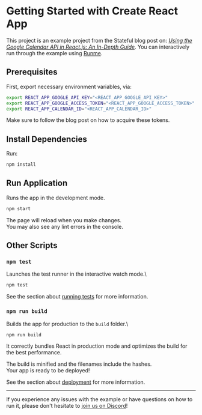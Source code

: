 # Getting Started with Create React App

This project is an example project from the Stateful blog post on: [*Using the Google Calendar API in React.js: An In-Depth Guide*](https://stateful.com/blog/google-calendar-react). You can interactively run through the example using [Runme](https://runme.dev/).

## Prerequisites

First, export necessary environment variables, via:

```sh
export REACT_APP_GOOGLE_API_KEY="<REACT_APP_GOOGLE_API_KEY>"
export REACT_APP_GOOGLE_ACCESS_TOKEN="<REACT_APP_GOOGLE_ACCESS_TOKEN>"
export REACT_APP_CALENDAR_ID="<REACT_APP_CALENDAR_ID>"
```

Make sure to follow the blog post on how to acquire these tokens.

## Install Dependencies

Run:

```sh
npm install
```

## Run Application

Runs the app in the development mode.

```sh { background=true }
npm start
```

The page will reload when you make changes.  
You may also see any lint errors in the console.

## Other Scripts

### `npm test`

Launches the test runner in the interactive watch mode.\

```sh
npm test
```

See the section about [running tests](https://facebook.github.io/create-react-app/docs/running-tests) for more information.

### `npm run build`

Builds the app for production to the `build` folder.\

```sh
npm run build
```

It correctly bundles React in production mode and optimizes the build for the best performance.

The build is minified and the filenames include the hashes.  
Your app is ready to be deployed!

See the section about [deployment](https://facebook.github.io/create-react-app/docs/deployment) for more information.

---

If you experience any issues with the example or have questions on how to run it, please don't hesitate to [join us on Discord](https://discord.com/invite/BQm8zRCBUY)!
